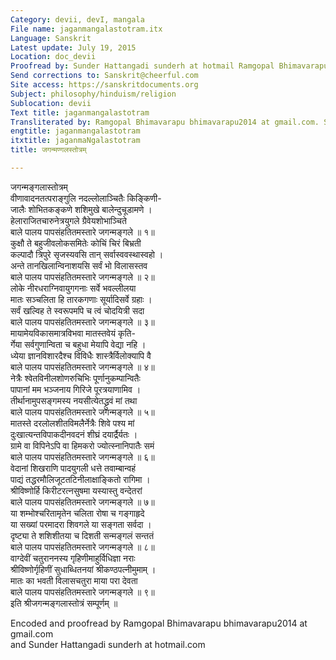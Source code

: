 ```yaml
---
Category: devii, devI, mangala
File name: jaganmangalastotram.itx
Language: Sanskrit
Latest update: July 19, 2015
Location: doc_devii
Proofread by: Sunder Hattangadi sunderh at hotmail Ramgopal Bhimavarapu
Send corrections to: Sanskrit@cheerful.com
Site access: https://sanskritdocuments.org
Subject: philosophy/hinduism/religion
Sublocation: devii
Text title: jaganmangalastotram
Transliterated by: Ramgopal Bhimavarapu bhimavarapu2014 at gmail.com. Sunder Hattangadi
engtitle: jaganmangalastotram
itxtitle: jaganmaNgalastotram
title: जगन्मण्गलस्तोत्रम्

---
```

  
 जगन्मङ्गलास्तोत्रम्   
वीणावादनतत्पराङ्गुलि नदल्लोलाञ्चितैः किङ्किणी-  
     जालैः शोभितकङ्कणे शशिमुखे बालेन्दुचूडामणे ।  
हेलाराजितचारुनेत्रयुगले ग्रैवेयशोभाञ्चिते  
     बाले पालय पापसंहतितमस्तारे जगन्मङ्गले ॥ १॥  
कुक्षौ ते बहुजीवलोकसमितेः कोचिं चिरं बिभ्रती  
     कल्पादौ त्रिपुरे सृजस्यवसि तान् सर्वास्ववस्थास्वहो ।  
अन्ते तानखिलान्विनाशयसि सर्वं भो विलासस्तव  
     बाले पालय पापसंहतितमस्तारे जगन्मङ्गले ॥ २॥  
लोके नीरधराग्निवायुगगनाः सर्वे भवल्लीलया  
     मातः सञ्चलिता हि तारकगणाः सूर्यादिसर्वे ग्रहाः ।  
सर्वं खल्विह ते स्वरूपमपि च त्वं चोदयित्री सदा  
     बाले पालय पापसंहतितमस्तारे जगन्मङ्गले ॥ ३॥  
मायामेयविकासमात्रविभवा मातस्तवेयं कृति-  
     र्गेया सर्वगुणान्विता च बहुधा मेयापि वेद्या नहि ।  
ध्येया ज्ञानविशारदैश्च विविधैः शास्त्रैर्विलोक्यापि वै  
     बाले पालय पापसंहतितमस्तारे जगन्मङ्गले ॥ ४॥  
नेत्रैः श्वेतविनीलशोणरुचिभिः पूर्णानुकम्पान्वितैः  
     पापानां मम भञ्जनाय गिरिजे पूरत्रयाणामिव ।  
तीर्थानामुपसङ्गमस्य नयसीत्येतद्ध्रुवं मां तथा  
     बाले पालय पापसंहतितमस्तारे जगन्मङ्गले ॥ ५॥  
मातस्ते दरलोलशीतविमलैर्नेत्रैः शिवे पश्य मां  
     दुःखात्यन्तविपाकदीनवदनं शीघ्रं दयार्द्रैर्यतः ।  
ग्रामे वा विपिनेऽपि वा हिमकरो ज्योत्स्नानिपातैः समं  
     बाले पालय पापसंहतितमस्तारे जगन्मङ्गले ॥ ६॥  
वेदानां शिखराणि पादयुगली धत्ते तवाम्बान्वहं  
     पाद्यं तद्धरमौलिजूटतटिनीलाक्षाङ्कितो रागिमा ।  
श्रीविष्णोर्हि किरीटरत्नसुषमा यस्यास्तु वन्देतरां  
     बाले पालय पापसंहतितमस्तारे जगन्मङ्गले ॥ ७॥  
या शम्भोश्चरितामृतेन चलिता रोषा च गङ्गाहृदे  
     या सख्यां परमादरा शिवगले या सङ्गता सर्वदा ।  
दृष्ट्या ते शशिशीतया च दिशती सन्मङ्गलं सन्ततं  
     बाले पालय पापसंहतितमस्तारे जगन्मङ्गले ॥ ८॥  
वाग्देवीं चतुराननस्य गृहिणीमाहुर्विधिज्ञा नराः  
     श्रीविष्णोर्गृहिणीं सुधाब्धितनयां श्रीकण्ठपत्नीमुमाम् ।  
मातः का भवती विलासचतुरा माया परा देवता  
     बाले पालय पापसंहतितमस्तारे जगन्मङ्गले ॥ ९॥  
    इति श्रीजगन्मङ्गलास्तोत्रं सम्पूर्णम् ॥  
  
Encoded and proofread by Ramgopal Bhimavarapu bhimavarapu2014 at gmail.com  
and Sunder Hattangadi sunderh at hotmail.com  
  
